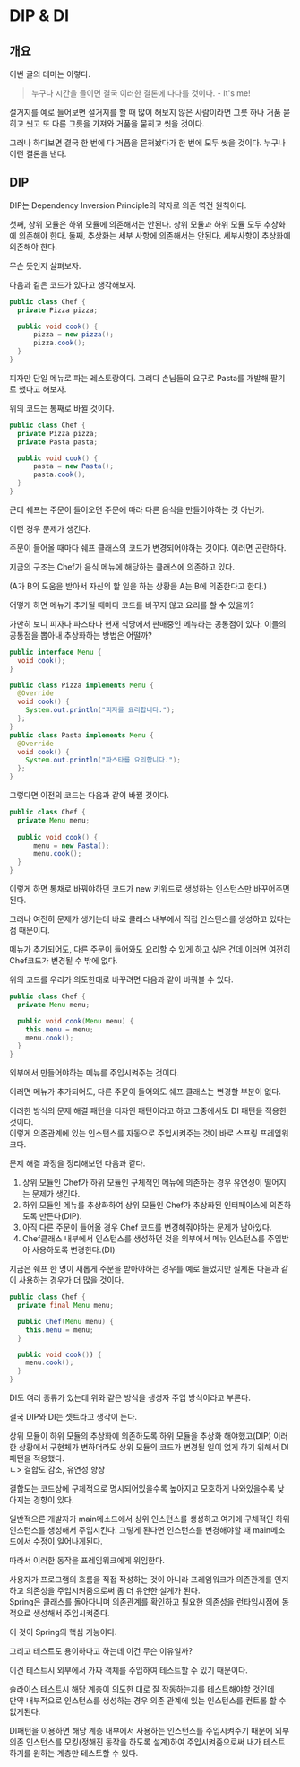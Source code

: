 # DIP & DI

## 개요

이번 글의 테마는 이렇다.

> 누구나 시간을 들이면 결국 이러한 결론에 다다를 것이다. - It's me!

설거지를 예로 들어보면 설거지를 할 때 많이 해보지 않은 사람이라면 그릇 하나 거품 묻히고 씻고 또 다른 그릇을 가져와 거품을 묻히고 씻을 것이다.

그러나 하다보면 결국 한 번에 다 거품을 묻혀놨다가 한 번에 모두 씻을 것이다. 누구나 이런 결론을 낸다.

## DIP

DIP는 Dependency Inversion Principle의 약자로 의존 역전 원칙이다.

첫째, 상위 모듈은 하위 모듈에 의존해서는 안된다. 상위 모듈과 하위 모듈 모두 추상화에 의존해야 한다.
둘째, 추상화는 세부 사항에 의존해서는 안된다. 세부사항이 추상화에 의존해야 한다.

무슨 뜻인지 살펴보자.

다음과 같은 코드가 있다고 생각해보자.
```java
public class Chef {
  private Pizza pizza;

  public void cook() {
      pizza = new pizza();
      pizza.cook();
  }
}
```

피자만 단일 메뉴로 파는 레스토랑이다. 그러다 손님들의 요구로 Pasta를 개발해 팔기로 했다고 해보자.

위의 코드는 통째로 바뀔 것이다.

```java
public class Chef {
  private Pizza pizza;
  private Pasta pasta;

  public void cook() {
      pasta = new Pasta();
      pasta.cook();
  }
}
```

근데 쉐프는 주문이 들어오면 주문에 따라 다른 음식을 만들어야하는 것 아닌가.

이런 경우 문제가 생긴다.

주문이 들어올 때마다 쉐프 클래스의 코드가 변경되어야하는 것이다. 이러면 곤란하다.

지금의 구조는 Chef가 음식 메뉴에 해당하는 클래스에 의존하고 있다.

(A가 B의 도움을 받아서 자신의 할 일을 하는 상황을 A는 B에 의존한다고 한다.)

어떻게 하면 메뉴가 추가될 때마다 코드를 바꾸지 않고 요리를 할 수 있을까?

가만히 보니 피자나 파스타나 현재 식당에서 판매중인 메뉴라는 공통점이 있다. 이들의 공통점을 뽑아내 추상화하는 방법은 어떨까? 

```java
public interface Menu {
  void cook();
}
```
```java
public class Pizza implements Menu {
  @Override
  void cook() {
    System.out.println("피자를 요리합니다.");
  };
}
public class Pasta implements Menu {
  @Override
  void cook() {
    System.out.println("파스타를 요리합니다.");
  };
}
```

그렇다면 이전의 코드는 다음과 같이 바뀔 것이다.

```java
public class Chef {
  private Menu menu;
  
  public void cook() {
      menu = new Pasta();
      menu.cook();
  }
}
```

이렇게 하면 통채로 바꿔야하던 코드가 new 키워드로 생성하는 인스턴스만 바꾸어주면 된다.

그러나 여전히 문제가 생기는데 바로 클래스 내부에서 직접 인스턴스를 생성하고 있다는 점 때문이다.

메뉴가 추가되어도, 다른 주문이 들어와도 요리할 수 있게 하고 싶은 건데 이러면 여전히 Chef코드가 변경될 수 밖에 없다.

위의 코드를 우리가 의도한대로 바꾸려면 다음과 같이 바꿔볼 수 있다.

```java
public class Chef {
  private Menu menu;

  public void cook(Menu menu) {
    this.menu = menu;
    menu.cook();
  }
}
```

외부에서 만들어야하는 메뉴를 주입시켜주는 것이다.

이러면 메뉴가 추가되어도, 다른 주문이 들어와도 쉐프 클래스는 변경할 부분이 없다.

이러한 방식의 문제 해결 패턴을 디자인 패턴이라고 하고 그중에서도 DI 패턴을 적용한 것이다.<br>
이렇게 의존관계에 있는 인스턴스를 자동으로 주입시켜주는 것이 바로 스프링 프레임워크다.

문제 해결 과정을 정리해보면 다음과 같다.

1. 상위 모듈인 Chef가 하위 모듈인 구체적인 메뉴에 의존하는 경우 유연성이 떨어지는 문제가 생긴다. 
2. 하위 모듈인 메뉴를 추상화하여 상위 모듈인 Chef가 추상화된 인터페이스에 의존하도록 만든다(DIP).
3. 아직 다른 주문이 들어올 경우 Chef 코드를 변경해줘야하는 문제가 남아있다.
4. Chef클래스 내부에서 인스턴스를 생성하던 것을 외부에서 메뉴 인스턴스를 주입받아 사용하도록 변경한다.(DI)

지금은 쉐프 한 명이 새롭게 주문을 받아야하는 경우를 예로 들었지만 실제론 다음과 같이 사용하는 경우가 더 많을 것이다.

```java
public class Chef {
  private final Menu menu;

  public Chef(Menu menu) {
    this.menu = menu;
  }

  public void cook()) {
    menu.cook();
  }
}
```
DI도 여러 종류가 있는데 위와 같은 방식을 생성자 주입 방식이라고 부른다.

결국 DIP와 DI는 셋트라고 생각이 든다.

상위 모듈이 하위 모듈의 추상화에 의존하도록 하위 모듈을 추상화 해야했고(DIP) 이러한 상황에서 구현체가 변하더라도 상위 모듈의 코드가 변경될 일이 없게 하기 위해서 DI패턴을 적용했다.  
ㄴ> 결합도 감소, 유연성 향상

결합도는 코드상에 구체적으로 명시되어있을수록 높아지고 모호하게 나와있을수록 낮아지는 경향이 있다.

일반적으론 개발자가 main메소드에서 상위 인스턴스를 생성하고 여기에 구체적인 하위 인스턴스를 생성해서 주입시킨다.
그렇게 된다면 인스턴스를 변경해야할 때 main메소드에서 수정이 일어나게된다.

따라서 이러한 동작을 프레임워크에게 위임한다.

사용자가 프로그램의 흐름을 직접 작성하는 것이 아니라 프레임워크가 의존관계를 인지하고 의존성을 주입시켜줌으로써 좀 더 유연한 설계가 된다.  
Spring은 클래스를 돌아다니며 의존관계를 확인하고 필요한 의존성을 런타임시점에 동적으로 생성해서 주입시켜준다.  

이 것이 Spring의 핵심 기능이다.

그리고 테스트도 용이하다고 하는데 이건 무슨 이유일까?

이건 테스트시 외부에서 가짜 객체를 주입하여 테스트할 수 있기 때문이다.

슬라이스 테스트시 해당 계층이 의도한 대로 잘 작동하는지를 테스트해야할 것인데  
만약 내부적으로 인스턴스를 생성하는 경우 의존 관계에 있는 인스턴스를 컨트롤 할 수 없게된다.

DI패턴을 이용하면 해당 계층 내부에서 사용하는 인스턴스를 주입시켜주기 때문에 외부 의존 인스턴스를 모킹(정해진 동작을 하도록 설계)하여 주입시켜줌으로써 내가 테스트하기를 원하는 계층만 테스트할 수 있다.

